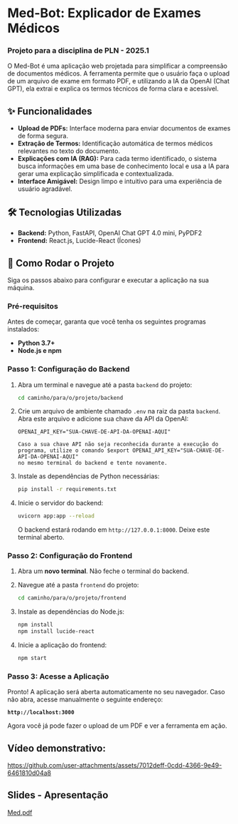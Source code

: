 # Med-Bot: Explicador de Exames Médicos
### Projeto para a disciplina de PLN - 2025.1

O Med-Bot é uma aplicação web projetada para simplificar a compreensão de documentos médicos. A ferramenta permite que o usuário faça o upload de um arquivo de exame em formato PDF, e utilizando a IA da OpenAI (Chat GPT), ela extrai e explica os termos técnicos de forma clara e acessível.

## ✨ Funcionalidades

* **Upload de PDFs:** Interface moderna para enviar documentos de exames de forma segura.
* **Extração de Termos:** Identificação automática de termos médicos relevantes no texto do documento.
* **Explicações com IA (RAG):** Para cada termo identificado, o sistema busca informações em uma base de conhecimento local e usa a IA para gerar uma explicação simplificada e contextualizada.
* **Interface Amigável:** Design limpo e intuitivo para uma experiência de usuário agradável.

## 🛠️ Tecnologias Utilizadas


* **Backend:** Python, FastAPI, OpenAI Chat GPT 4.0 mini, PyPDF2
* **Frontend:** React.js, Lucide-React (Ícones)

## 🚀 Como Rodar o Projeto

Siga os passos abaixo para configurar e executar a aplicação na sua máquina.

### Pré-requisitos

Antes de começar, garanta que você tenha os seguintes programas instalados:
* **Python 3.7+**
* **Node.js e npm**

### Passo 1: Configuração do Backend

1.  Abra um terminal e navegue até a pasta `backend` do projeto:
    ```bash
    cd caminho/para/o/projeto/backend
    ```

2.  Crie um arquivo de ambiente chamado `.env` na raiz da pasta `backend`. Abra este arquivo e adicione sua chave da API da OpenAI:
    ```env
    OPENAI_API_KEY="SUA-CHAVE-DE-API-DA-OPENAI-AQUI"

    Caso a sua chave API não seja reconhecida durante a execução do programa, utilize o comando $export OPENAI_API_KEY="SUA-CHAVE-DE-API-DA-OPENAI-AQUI"
    no mesmo terminal do backend e tente novamente.
    ```

3.  Instale as dependências de Python necessárias:
    ```bash
    pip install -r requirements.txt
    ```

4.  Inicie o servidor do backend:
    ```bash
    uvicorn app:app --reload
    ```
    O backend estará rodando em `http://127.0.0.1:8000`. Deixe este terminal aberto.

### Passo 2: Configuração do Frontend

1.  Abra um **novo terminal**. Não feche o terminal do backend.

2.  Navegue até a pasta `frontend` do projeto:
    ```bash
    cd caminho/para/o/projeto/frontend
    ```

3.  Instale as dependências do Node.js:
    ```bash
    npm install
    npm install lucide-react
    ```

4.  Inicie a aplicação do frontend:
    ```bash
    npm start
    ```

### Passo 3: Acesse a Aplicação

Pronto! A aplicação será aberta automaticamente no seu navegador. Caso não abra, acesse manualmente o seguinte endereço:

**`http://localhost:3000`**

Agora você já pode fazer o upload de um PDF e ver a ferramenta em ação.

## Vídeo demonstrativo:

https://github.com/user-attachments/assets/7012deff-0cdd-4366-9e49-6461810d04a8

## Slides - Apresentação
[Med.pdf](https://github.com/user-attachments/files/22432619/Med.pdf)



